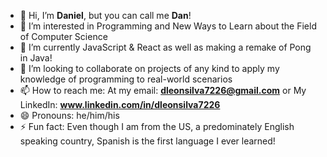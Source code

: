 - 👋 Hi, I’m **Daniel**, but you can call me **Dan**!
- 👀 I’m interested in Programming and New Ways to Learn about the Field of Computer Science
- 🌱 I’m currently JavaScript & React as well as making a remake of Pong in Java!
- 💞️ I’m looking to collaborate on projects of any kind to apply my knowledge of programming to real-world scenarios
- 📫 How to reach me: At my email: **dleonsilva7226@gmail.com** or My LinkedIn: **www.linkedin.com/in/dleonsilva7226**
- 😄 Pronouns: he/him/his
- ⚡ Fun fact: Even though I am from the US, a predominately English speaking country, Spanish is the first language I ever learned!

<!---
dleonsilva7226/dleonsilva7226 is a ✨ special ✨ repository because its `README.md` (this file) appears on your GitHub profile.
You can click the Preview link to take a look at your changes.
--->
